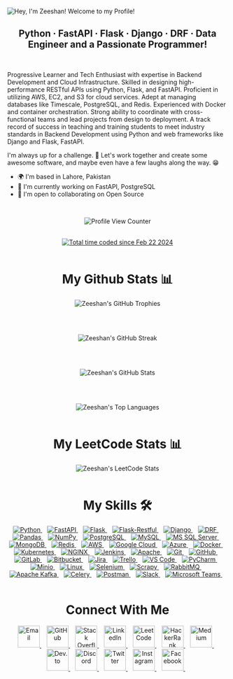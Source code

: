 <!--Typing-Title-->

#

![Hey, I'm Zeeshan! Welcome to my Profile!](https://readme-typing-svg.demolab.com?font=Operator+Mono&size=37&duration=2800&pause=2000&color=FAFAFA&center=true&vCenter=true&width=940&height=50&lines=Hey%2C+I'm+Zeeshan!+Welcome+to+my+Profile!)

<!--Title-->

<h2 align="center"> Python · FastAPI · Flask · Django · DRF · Data Engineer and a Passionate Programmer! </h2>

<br>

<!--About-->

Progressive Learner and Tech Enthusiast with expertise in Backend Development and Cloud Infrastructure. Skilled in designing high-performance RESTful APIs using Python, Flask, and FastAPI. Proficient in utilizing AWS, EC2, and S3 for cloud services. Adept at managing databases like Timescale, PostgreSQL, and Redis. Experienced with Docker and container orchestration. Strong ability to coordinate with cross-functional teams and lead projects from design to deployment. A track record of success in teaching and training students to meet industry standards in Backend Development using Python and web frameworks like Django and Flask, FastAPI.

I'm always up for a challenge. 🚀 Let's work together and create some awesome software, and maybe even have a few laughs along the way. 😁

* 🌍    I'm based in Lahore, Pakistan
* 🚀    I'm currently working on FastAPI, PostgreSQL
* 🤝    I'm open to collaborating on Open Source

<br>

<!--Github-Profile-Views-->

<p align="center">
  <img src="https://komarev.com/ghpvc/?username=zeeshanravian1&color=0079fa&style=flat-square&label=PROFILE+VIEWS" alt="Profile View Counter" />
</p>

<br>

<!--Wakatime-Stats-->

<div align="center">
  <a href="https://wakatime.com/@018dd1b2-9616-44ce-9ff5-70a08393b040"><img src="https://wakatime.com/badge/user/018dd1b2-9616-44ce-9ff5-70a08393b040.svg" alt="Total time coded since Feb 22 2024" /></a>
</div>

<br>

<!--GitHub-Stats-->

<div align="center">
  <h1> <strong> My Github Stats 📊 </strong> </h1>

  <!--GitHub-Trophies-->
  <img src="https://github-profile-trophy.vercel.app/?username=zeeshanravian1&theme=darkhub&no-frame=true&no-bg=true&row=1" align="middle" alt="Zeeshan's GitHub Trophies" />

  <br> <br>

  <!--GitHub-Streak-->
  <img src="https://github-readme-streak-stats.herokuapp.com/?user=zeeshanravian1&theme=transparent" align="middle" alt="Zeeshan's GitHub Streak" />

  <br> <br>

  <!--GitHub-Stats-->
  <img src="https://github-readme-stats.vercel.app/api?username=zeeshanravian1&show_icons=true&theme=transparent&count_private=true" align="middle" alt="Zeeshan's GitHub Stats" />

  <br> <br>

  <!--GitHub-Top-Languages-->
  <img src="https://github-readme-stats.vercel.app/api/top-langs/?username=zeeshanravian1&layout=donut&theme=transparent" align="middle" alt="Zeeshan's Top Languages" />
</div>

<br>

<!--Leetcode-Stats-->

<div align="center">
  <h1> <strong> My LeetCode Stats 📊 </strong> </h1>

  <img src="https://leetcard.jacoblin.cool/zeeshanravian1/?ext=heatmap?theme=nord" align="middle" alt="Zeeshan's LeetCode Stats" />
</div>

<br>

<!--Skills-->

<div align="center">
  <h1> <strong> My Skills 🛠️ </strong> </h1>
  <!--Python-->
  <a href="https://www.python.org/" target="_blank" rel="noreferrer">
    <img src="https://img.shields.io/badge/Python-3776AB?style=for-the-badge&logo=python&logoColor=white" alt="Python" />
  </a>&nbsp;&nbsp;
  <!--FastAPI-->
  <a href="https://fastapi.tiangolo.com/" target="_blank" rel="noreferrer">
    <img src="https://img.shields.io/badge/FastAPI-009688?style=for-the-badge&logo=fastapi&logoColor=white" alt="FastAPI" />
  </a>&nbsp;&nbsp;
  <!--Flask-->
  <a href="https://flask.palletsprojects.com/en/2.0.x/" target="_blank" rel="noreferrer">
    <img src="https://img.shields.io/badge/Flask-000000?style=for-the-badge&logo=flask&logoColor=white" alt="Flask" />
  </a>&nbsp;&nbsp;
  <!--Flask-Restful-->
  <a href="https://flask-restful.readthedocs.io/en/latest/" target="_blank" rel="noreferrer">
    <img src="https://img.shields.io/badge/Flask%20Restful-000000?style=for-the-badge&logo=flask&logoColor=white" alt="Flask-Restful" />
  </a>&nbsp;&nbsp;
  <!--Django-->
  <a href="https://www.djangoproject.com/" target="_blank" rel="noreferrer">
    <img src="https://img.shields.io/badge/Django-092E20?style=for-the-badge&logo=django&logoColor=white" alt="Django" />
  </a>&nbsp;&nbsp;
  <!--Django-Rest-Framework-->
  <a href="https://www.django-rest-framework.org/" target="_blank" rel="noreferrer">
    <img src="https://img.shields.io/badge/Django%20Rest%20Framework-092E20?style=for-the-badge&logo=django&logoColor=white" alt="DRF" />
  </a>&nbsp;&nbsp;
  <!--Pandas-->
  <a href="https://pandas.pydata.org/" target="_blank" rel="noreferrer">
    <img src="https://img.shields.io/badge/Pandas-150458?style=for-the-badge&logo=pandas&logoColor=white" alt="Pandas" />
  </a>&nbsp;&nbsp;
  <!--NumPy-->
  <a href="https://numpy.org/" target="_blank" rel="noreferrer">
    <img src="https://img.shields.io/badge/NumPy-013243?style=for-the-badge&logo=numpy&logoColor=white" alt="NumPy" />
  </a>&nbsp;&nbsp;
  <!--PostgreSQL-->
  <a href="https://www.postgresql.org/" target="_blank" rel="noreferrer">
    <img src="https://img.shields.io/badge/PostgreSQL-336791?style=for-the-badge&logo=postgresql&logoColor=white" alt="PostgreSQL" />
  </a>&nbsp;&nbsp;
  <!--MySQL-->
  <a href="https://www.mysql.com/" target="_blank" rel="noreferrer">
    <img src="https://img.shields.io/badge/MySQL-4479A1?style=for-the-badge&logo=mysql&logoColor=white" alt="MySQL" />
  </a>&nbsp;&nbsp;
  <!--MS SQL Server-->
  <a href="https://www.microsoft.com/en-us/sql-server" target="_blank" rel="noreferrer">
    <img src="https://img.shields.io/badge/Microsoft%20SQL%20Server-CC2927?style=for-the-badge&logo=microsoftsqlserver&logoColor=white" alt="MS SQL Server" />
  </a>&nbsp;&nbsp;
  <!--MongoDB-->
  <a href="https://www.mongodb.com/" target="_blank" rel="noreferrer">
    <img src="https://img.shields.io/badge/MongoDB-47A248?style=for-the-badge&logo=mongodb&logoColor=white" alt="MongoDB" />
  </a>&nbsp;&nbsp;
  <!--Redis-->
  <a href="https://redis.io/" target="_blank" rel="noreferrer">
    <img src="https://img.shields.io/badge/Redis-DC382D?style=for-the-badge&logo=redis&logoColor=white" alt="Redis" />
  </a>&nbsp;&nbsp;
  <!--AWS-->
  <a href="https://aws.amazon.com/" target="_blank" rel="noreferrer">
    <img src="https://img.shields.io/badge/Amazon%20AWS-232F3E?style=for-the-badge&logo=amazonaws&logoColor=white" alt="AWS" />
  </a>&nbsp;&nbsp;
  <!--Google Cloud-->
  <a href="https://cloud.google.com/" target="_blank" rel="noreferrer">
    <img src="https://img.shields.io/badge/Google%20Cloud-4285F4?style=for-the-badge&logo=googlecloud&logoColor=white" alt="Google Cloud" />
  </a>&nbsp;&nbsp;
  <!--Azure-->
  <a href="https://azure.microsoft.com/" target="_blank" rel="noreferrer">
    <img src="https://img.shields.io/badge/Microsoft%20Azure-0089D6?style=for-the-badge&logo=microsoftazure&logoColor=white" alt="Azure" />
  </a>&nbsp;&nbsp;
  <!--Docker-->
  <a href="https://www.docker.com/" target="_blank" rel="noreferrer">
    <img src="https://img.shields.io/badge/Docker-2496ED?style=for-the-badge&logo=docker&logoColor=white" alt="Docker" />
  </a>&nbsp;&nbsp;
  <!--Kubernetes-->
  <a href="https://kubernetes.io/" target="_blank" rel="noreferrer">
    <img src="https://img.shields.io/badge/Kubernetes-326CE5?style=for-the-badge&logo=kubernetes&logoColor=white" alt="Kubernetes" />
  </a>&nbsp;&nbsp;
  <!--NGINX-->
  <a href="https://www.nginx.com/" target="_blank" rel="noreferrer">
    <img src="https://img.shields.io/badge/NGINX-269539?style=for-the-badge&logo=nginx&logoColor=white" alt="NGINX" />
  </a>&nbsp;&nbsp;
  <!--Jenkins-->
  <a href="https://www.jenkins.io/" target="_blank" rel="noreferrer">
    <img src="https://img.shields.io/badge/Jenkins-D24939?style=for-the-badge&logo=jenkins&logoColor=white" alt="Jenkins" />
  </a>&nbsp;&nbsp;
  <!--Apache-->
  <a href="https://www.apache.org/" target="_blank" rel="noreferrer">
    <img src="https://img.shields.io/badge/Apache-D22128?style=for-the-badge&logo=apache&logoColor=white" alt="Apache" />
  </a>&nbsp;&nbsp;
  <!--Git-->
  <a href="https://git-scm.com/" target="_blank" rel="noreferrer">
    <img src="https://img.shields.io/badge/Git-F05032?style=for-the-badge&logo=git&logoColor=white" alt="Git" />
  </a>&nbsp;&nbsp;
  <!--GitHub-->
  <a href="http://www.github.com/" target="_blank" rel="noreferrer">
    <img src="https://img.shields.io/badge/GitHub-181717?style=for-the-badge&logo=github&logoColor=white" alt="GitHub" />
  </a>&nbsp;&nbsp;
  <!--GitLab-->
  <a href="https://about.gitlab.com/" target="_blank" rel="noreferrer">
    <img src="https://img.shields.io/badge/GitLab-FCA121?style=for-the-badge&logo=gitlab&logoColor=white" alt="GitLab" />
  </a>&nbsp;&nbsp;
  <!--Bitbucket-->
  <a href="https://bitbucket.org/" target="_blank" rel="noreferrer">
    <img src="https://img.shields.io/badge/Bitbucket-0052CC?style=for-the-badge&logo=bitbucket&logoColor=white" alt="Bitbucket" />
  </a>&nbsp;&nbsp;
  <!--Jira-->
  <a href="https://www.atlassian.com/software/jira" target="_blank" rel="noreferrer">
    <img src="https://img.shields.io/badge/Jira-0052CC?style=for-the-badge&logo=jira&logoColor=white" alt="Jira" />
  </a>&nbsp;&nbsp;
  <!--Trello-->
  <a href="https://trello.com/" target="_blank" rel="noreferrer">
    <img src="https://img.shields.io/badge/Trello-0079BF?style=for-the-badge&logo=trello&logoColor=white" alt="Trello" />
  </a>&nbsp;&nbsp;
  <!--VS Code-->
  <a href="https://code.visualstudio.com/" target="_blank" rel="noreferrer">
    <img src="https://img.shields.io/badge/VS%20Code-007ACC?style=for-the-badge&logo=visualstudiocode&logoColor=white" alt="VS Code" />
  </a>&nbsp;&nbsp;
  <!--PyCharm-->
  <a href="https://www.jetbrains.com/pycharm/" target="_blank" rel="noreferrer">
    <img src="https://img.shields.io/badge/PyCharm-000000?style=for-the-badge&logo=pycharm&logoColor=white" alt="PyCharm" />
  </a>&nbsp;&nbsp;
  <!--Minio-->
  <a href="https://min.io/" target="_blank" rel="noreferrer">
    <img src="https://img.shields.io/badge/Minio-00C7B7?style=for-the-badge&logo=minio&logoColor=white" alt="Minio" />
  </a>&nbsp;&nbsp;
  <!--Linux-->
  <a href="https://www.linux.org/" target="_blank" rel="noreferrer">
    <img src="https://img.shields.io/badge/Linux-FCC624?style=for-the-badge&logo=linux&logoColor=black" alt="Linux" />
  </a>&nbsp;&nbsp;
  <!--Selenium-->
  <a href="https://www.selenium.dev/" target="_blank" rel="noreferrer">
    <img src="https://img.shields.io/badge/Selenium-43B02A?style=for-the-badge&logo=selenium&logoColor=white" alt="Selenium" />
  </a>&nbsp;&nbsp;
  <!--Scrapy-->
  <a href="https://scrapy.org/" target="_blank" rel="noreferrer">
    <img src="https://img.shields.io/badge/Scrapy-000000?style=for-the-badge&logo=scrapy&logoColor=white" alt="Scrapy" />
  </a>&nbsp;&nbsp;
  <!--RabbitMQ-->
  <a href="https://www.rabbitmq.com/" target="_blank" rel="noreferrer">
    <img src="https://img.shields.io/badge/RabbitMQ-FF6600?style=for-the-badge&logo=rabbitmq&logoColor=white" alt="RabbitMQ" />
  </a>&nbsp;&nbsp;
  <!--Apache Kafka-->
  <a href="https://kafka.apache.org/" target="_blank" rel="noreferrer">
    <img src="https://img.shields.io/badge/Apache%20Kafka-231F20?style=for-the-badge&logo=apachekafka&logoColor=white" alt="Apache Kafka" />
  </a>&nbsp;&nbsp;
  <!--Celery-->
  <a href="https://docs.celeryproject.org/en/stable/" target="_blank" rel="noreferrer">
    <img src="https://img.shields.io/badge/Celery-37814A?style=for-the-badge&logo=celery&logoColor=white" alt="Celery" />
  </a>&nbsp;&nbsp;
  <!--Postman-->
  <a href="https://www.postman.com/" target="_blank" rel="noreferrer">
    <img src="https://img.shields.io/badge/Postman-FF6C37?style=for-the-badge&logo=postman&logoColor=white" alt="Postman" />
  </a>&nbsp;&nbsp;
  <!--Slack-->
  <a href="https://slack.com/" target="_blank" rel="noreferrer">
    <img src="https://img.shields.io/badge/Slack-4A154B?style=for-the-badge&logo=slack&logoColor=white" alt="Slack" />
  </a>&nbsp;&nbsp;
  <!--Microsoft Teams-->
  <a href="https://www.microsoft.com/en-in/microsoft-teams/group-chat-software" target="_blank" rel="noreferrer">
    <img src="https://img.shields.io/badge/Microsoft%20Teams-6264A7?style=for-the-badge&logo=microsoftteams&logoColor=white" alt="Microsoft Teams" />
  </a>&nbsp;&nbsp;
</div>

<br>

<!--Connect-With-Me-->

<h1 align="center">Connect With Me</h1>

<p align="center">
  <!--Email-->
  <a href="mailto:zeeshanravian1@gmail.com" target="_blank" rel="noreferrer">
    <img src="https://cdn.jsdelivr.net/npm/simple-icons@3.0.1/icons/gmail.svg" alt="Email" height="50" width="50" />
  </a>&nbsp;&nbsp;
  <!--GitHub-->
  <a href="https://www.github.com/zeeshanravian1" target="_blank" rel="noreferrer">
    <img src="https://cdn.jsdelivr.net/npm/simple-icons@3.0.1/icons/github.svg" alt="GitHub" height="50" width="50" />
  </a>&nbsp;&nbsp;
  <!--Stack Overflow-->
  <a href="https://stackoverflow.com/users/13402357/zeeshanravian1" target="_blank" rel="noreferrer">
    <img src="https://cdn.jsdelivr.net/npm/simple-icons@3.0.1/icons/stackoverflow.svg" alt="Stack Overflow" height="50" width="50" />
  </a>&nbsp;&nbsp;
  <!--LinkedIn-->
  <a href="https://www.linkedin.com/in/zeeshanravian1" target="_blank" rel="noreferrer">
    <img src="https://cdn.jsdelivr.net/npm/simple-icons@3.0.1/icons/linkedin.svg" alt="LinkedIn" height="50" width="50" />
  </a>&nbsp;&nbsp;
  <!--LeetCode-->
  <a href="https://leetcode.com/zeeshanravian1" target="_blank" rel="noreferrer">
    <img src="https://cdn.jsdelivr.net/npm/simple-icons@3.0.1/icons/leetcode.svg" alt="LeetCode" height="50" width="50" />
  </a>&nbsp;&nbsp;
  <!--HackerRank-->
  <a href="https://www.hackerrank.com/zeeshanravian1" target="_blank" rel="noreferrer">
    <img src="https://cdn.jsdelivr.net/npm/simple-icons@3.0.1/icons/hackerrank.svg" alt="HackerRank" height="50" width="50" />
  </a>&nbsp;&nbsp;
  <!--Medium-->
  <a href="https://zeeshanravian1.medium.com" target="_blank" rel="noreferrer">
    <img src="https://cdn.jsdelivr.net/npm/simple-icons@3.0.1/icons/medium.svg" alt="Medium" height="50" width="50" />
  </a>&nbsp;&nbsp;
  <!--Dev.to-->
  <a href="https://dev.to/zeeshanravian1" target="_blank" rel="noreferrer">
    <img src="https://cdn.jsdelivr.net/npm/simple-icons@3.0.1/icons/dev-dot-to.svg" alt="Dev.to" height="50" width="50" />
  </a>&nbsp;&nbsp;
  <!--Discord-->
  <a href="https://discord.com/zeeshanravian1" target="_blank" rel="noreferrer">
    <img src="https://cdn.jsdelivr.net/npm/simple-icons@3.0.1/icons/discord.svg" alt="Discord" height="50" width="50" />
  </a>&nbsp;&nbsp;
  <!--Twitter-->
  <a href="https://x.com/zeeshanravian1" target="_blank" rel="noreferrer">
    <img src="https://cdn.jsdelivr.net/npm/simple-icons@3.0.1/icons/twitter.svg" alt="Twitter" height="50" width="50" />
  </a>&nbsp;&nbsp;
  <!--Instagram-->
  <a href="https://www.instagram.com/zeeshanravian1" target="_blank" rel="noreferrer">
    <img src="https://cdn.jsdelivr.net/npm/simple-icons@3.0.1/icons/instagram.svg" alt="Instagram" height="50" width="50" />
  </a>&nbsp;&nbsp;
  <!--Facebook-->
  <a href="https://www.facebook.com/zeeshanravian1" target="_blank" rel="noreferrer">
    <img src="https://cdn.jsdelivr.net/npm/simple-icons@3.0.1/icons/facebook.svg" alt="Facebook" height="50" width="50" />
  </a>&nbsp;&nbsp;
</p>
